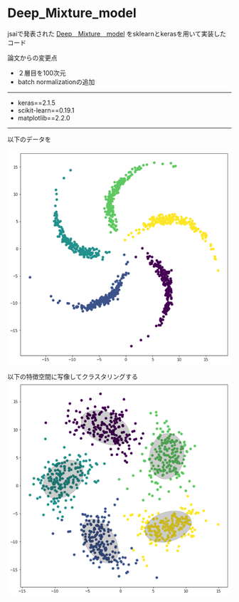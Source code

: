 # Deep_Mixture_model
jsaiで発表された
[Deep　Mixture　model](https://confit.atlas.jp/guide/event-img/jsai2018/4A1-04/public/pdf?type=in)
をsklearnとkerasを用いて実装したコード


論文からの変更点
* ２層目を100次元
* batch normalizationの追加

*****  
- keras==2.1.5
- scikit-learn==0.19.1
- matplotlib==2.2.0

*****
以下のデータを 

![original](https://github.com/mimuratomohiro/Deep_Mixture_model/blob/master/original_data.png)

以下の特徴空間に写像してクラスタリングする
![feture](https://github.com/mimuratomohiro/Deep_Mixture_model/blob/master/feture_data.png)

